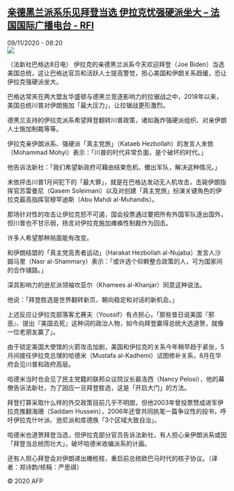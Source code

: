 <!--1604912134000-->
[亲德黑兰派系乐见拜登当选 伊拉克忧强硬派坐大 – 法国国际广播电台 - RFI](http://www.rfi.fr//cn/contenu/20201109-%E4%BA%B2%E5%BE%B7%E9%BB%91%E5%85%B0%E6%B4%BE%E7%B3%BB%E4%B9%90%E8%A7%81%E6%8B%9C%E7%99%BB%E5%BD%93%E9%80%89-%E4%BC%8A%E6%8B%89%E5%85%8B%E5%BF%A7%E5%BC%BA%E7%A1%AC%E6%B4%BE%E5%9D%90%E5%A4%A7)
------

<div>09/11/2020 - 08:20</div><img src="https://s.rfi.fr/media/display/f1fdb9a2-225e-11eb-925f-005056a98db9/w:310/p:16x9/int0011b.201109152005.jpg"><div class="t-content__body u-clearfix"><p>（法新社巴格达8日电）    伊拉克的亲德黑兰派系今天欢迎拜登（Joe Biden）当选美国总统，这让巴格达官员和活跃人士提高警觉，担心美国和伊朗关系趋缓，恐让伊拉克强硬派坐大。</p><p>    巴格达常夹在两大盟友华盛顿与德黑兰竞逐影响力的拉锯战之中，2018年以来，美国总统川普对伊朗施加「最大压力」，让拉锯战更形激烈。</p><p>    德黑兰支持的伊拉克派系希望拜登翻转川普政策，诸如轰炸强硬派组织、对亲伊朗人士施加制裁等等。</p><p>    伊拉克亲伊朗派系、强硬派「真主党旅」（Kataeb Hezbollah）的发言人末依（Mohammad Mohyi）表示：「川普的时代非常负面，是个破坏的时代。」</p><p>    他告诉法新社：「我们希望新政府可藉由结束危机、撤出军队，解决这种情况。」</p><p>    末依抨击川普1月间犯下的「最大罪」，就是在巴格达发动无人机攻击，击毙伊朗指挥官苏雷曼尼（Qasem Soleimani）以及对创建「真主党旅」扮演关键角色的伊拉克最高指挥官穆罕迪斯（Abu Mahdi al-Muhandis）。</p><p>    那场针对性的攻击让伊拉克怒不可遏，国会投票通过要把所有外国军队逐出国外，但川普也不甘示弱，扬言对伊拉克施加瘫痪性制裁作为回击。</p><p>    许多人希望那种局面能有改变。</p><p>    和伊朗结盟的「真主党高贵者运动」（Harakat Hezbollah al-Nujaba）发言人沙姆马里（Nasr al-Shammary）表示：「或许选个仰赖整合政策的人，可为国家间的合作铺路。」</p><p>    深具影响力的逊尼派领袖坎亚尔（Khamees al-Khanjar）同意这种说法。</p><p>    他说：「拜登胜选是世界翻转新页、朝向稳定和对话的新机会。」</p><p>    上述反应让伊拉克部落客尤赛夫（Youssif）有点担心，「那些昔日说美国『邪恶』、提出『美国去死』这种词的政治人物，如今向拜登赢得总统大选道贺，就像一位老朋友赢了」。</p><p>    由于锁定美国大使馆的火箭攻击加剧，美国和伊拉克的关系今年稍早趋于紧张，5月间接任伊拉克总理的哈德米（Mustafa al-Kadhemi）试图修补关系，8月在华府会见川普和政府高层。</p><p>    哈德米当时也会见了民主党籍的联邦众议院议长裴洛西（Nancy Pelosi），他的幕僚告诉法新社，为了因应一旦拜登胜选，这是「开启大门」的方法。</p><p>    拜登打算采取什么样的外交政策目前几乎不明朗，但他2003年曾投票赞成进军伊拉克推翻海珊（Saddam Hussein），2006年还曾共同执笔一篇争议性的投书，呼吁伊拉克什叶派、逊尼派和库德族「3个区域大致自治」。</p><p>    哈德米也道贺拜登当选，但伊拉克部分官员告诉法新社，有人担心亲伊朗派系或因「拜登当总统而壮大」，破坏哈德米收编派系的计画。</p><p>    还有人担心拜登会对伊朗递出橄榄枝，重启前总统欧巴马时代的核子协议。（译者：郑诗韵/核稿：严思祺）</p><p class="t-copyright">© 2020 AFP</p>        </div>
